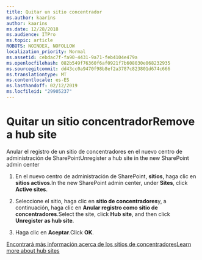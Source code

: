 ```yaml
---
title: Quitar un sitio concentrador
ms.author: kaarins
author: kaarins
ms.date: 12/28/2018
ms.audience: ITPro
ms.topic: article
ROBOTS: NOINDEX, NOFOLLOW
localization_priority: Normal
ms.assetid: cebdac7f-fa90-4431-9a71-feb4104e479a
ms.openlocfilehash: 082b549f76360f6af0921f7b608030e068232935
ms.sourcegitcommit: dd43cc0a9470f98b8ef2a3787c823801d674c666
ms.translationtype: MT
ms.contentlocale: es-ES
ms.lasthandoff: 02/12/2019
ms.locfileid: "29905237"
---
```

# <a name="remove-a-hub-site"></a><span data-ttu-id="4c2fc-102">Quitar un sitio concentrador</span><span class="sxs-lookup"><span data-stu-id="4c2fc-102">Remove a hub site</span></span>

<span data-ttu-id="4c2fc-103">Anular el registro de un sitio de concentradores en el nuevo centro de administración de SharePoint</span><span class="sxs-lookup"><span data-stu-id="4c2fc-103">Unregister a hub site in the new SharePoint admin center</span></span>
  
1. <span data-ttu-id="4c2fc-104">En el nuevo centro de administración de SharePoint, **sitios**, haga clic en **sitios activos**.</span><span class="sxs-lookup"><span data-stu-id="4c2fc-104">In the new SharePoint admin center, under **Sites**, click **Active sites**.</span></span> 
    
2. <span data-ttu-id="4c2fc-105">Seleccione el sitio, haga clic en **sitio de concentradores**y, a continuación, haga clic en **Anular registro como sitio de concentradores**.</span><span class="sxs-lookup"><span data-stu-id="4c2fc-105">Select the site, click **Hub site**, and then click **Unregister as hub site**.</span></span> 
    
3. <span data-ttu-id="4c2fc-106">Haga clic en **Aceptar**.</span><span class="sxs-lookup"><span data-stu-id="4c2fc-106">Click **OK**.</span></span> 
    
[<span data-ttu-id="4c2fc-107">Encontrará más información acerca de los sitios de concentradores</span><span class="sxs-lookup"><span data-stu-id="4c2fc-107">Learn more about hub sites</span></span>](https://support.office.com/article/what-is-a-sharepoint-hub-site-fe26ae84-14b7-45b6-a6d1-948b3966427f?ui=en-US&amp;rs=en-US&amp;ad=US)
  

